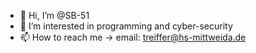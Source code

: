- 👋 Hi, I’m @SB-51
- 👀 I’m interested in programming and cyber-security
- 📫 How to reach me -> email: treiffer@hs-mittweida.de
                    
<!---
SB-51/SB-51 is a ✨ special ✨ repository because its `README.md` (this file) appears on your GitHub profile.
You can click the Preview link to take a look at your changes.
--->
